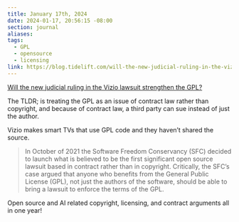 ```yaml
---
title: January 17th, 2024
date: 2024-01-17, 20:56:15 -08:00
section: journal
aliases: 
tags:
  - GPL
  - opensource
  - licensing
link: https://blog.tidelift.com/will-the-new-judicial-ruling-in-the-vizio-lawsuit-strengthen-the-gpl
---
```

[Will the new judicial ruling in the Vizio lawsuit strengthen the GPL?](https://blog.tidelift.com/will-the-new-judicial-ruling-in-the-vizio-lawsuit-strengthen-the-gpl) 

The TLDR; is treating the GPL as an issue of contract law rather than copyright, and because of contract law, a third party can sue instead of just the author. 

Vizio makes smart TVs that use GPL code and they haven’t shared the source. 

> In October of 2021 the Software Freedom Conservancy (SFC) decided to launch what is believed to be the first significant open source lawsuit based in contract rather than in copyright. Critically, the SFC’s case argued that anyone who benefits from the General Public License (GPL), not just the authors of the software, should be able to bring a lawsuit to enforce the terms of the GPL.

Open source and AI related copyright, licensing, and contract arguments all in one year!